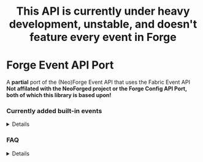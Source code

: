 <h1 align="center">This API is currently under heavy development, unstable, and doesn't feature every event in Forge</h1>
<h1>Forge Event API Port</h1>
A <b>partial</b> port of the (Neo)Forge Event API that uses the Fabric Event API
<b><br>Not affilated with the NeoForged project or the Forge Config API Port, both of which this library is based upon!</b>

### Currently added built-in events
<details>

  ### Common
  
  | Event | Ported | Sub-events | Reason |
  | :---- | :----: | :-----: | :-----: |
  | BlockEvent | ✴️ | ❌ | BlockToolModificationEvent not added due to intrusiveness
  | ExplosionEvent | ✅ | ✅
  | LivingChangeTargetEvent | ✅
  | LivingDamageEvent | ✅
  | LivingDeathEvent | ✅
  | LivingExperienceDropEvent | ✅
  | LivingTickEvent | ✅
  | MobEffectEvent | ✅ | ✅
  | MobSpawnEvent | ✅ | ✅

  ### Client
  | Event | Ported | Reason |
  | :---- | :----: | :----- |
  | RenderLevelStageEvent | ✅
  
</details>

### FAQ
<details>

  #### How does this work?
  
  The API essentially adapts the NeoForge Bus library to make the SubscribeEvent annotation system compatible with the Fabric Event API. This was achieved by creating a modified version of the NeoForge Bus library, specifically tailored to seamlessly integrate with Fabric's event system. This allows you to use the familiar SubscribeEvent annotation system in the context of the Fabric Event API.
  <br><br>
  #### Why was this created?
  
  When you're porting a mod from Forge to Fabric, you'll notice that Fabric's event system doesn't have all the events that Forge provides. This means you have to do additional work using mixins to replicate similar functionalities that were present in Forge.

  Moreover, in Fabric's event handling API, the events often send immutable parameters. This becomes a challenge when you need to make adjustments to certain values. For example, if you want to change the amount of experience a player gets when mining a pre-existing ore. This difference in how events are handled can complicate the process of adapting a mod to Fabric.
  
  
</details>
